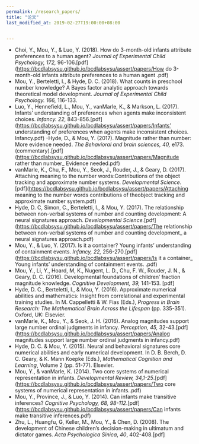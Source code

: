 ```yaml
---
permalink: /research_papers/
title: "论文"
last_modified_at: 2019-02-27T19:00:00+08:00


---
```


- Choi, Y., Mou, Y., & Luo, Y. (2018). How do 3-month-old infants attribute preferences to a human agent? *Journal of Experimental Child Psychology, 172,* 96-106.[pdf](https://bcdlabsysu.github.io/bcdlabsysu/assert/papers/How do 3-month-old infants attribute preferences to a human agent .pdf)
- Mou, Y., Berteletti, I., & Hyde, D. C. (2018). What counts in preschool number knowledge? A Bayes factor analytic approach towards theoretical model development. *Journal of Experimental Child Psychology. 166,* 116-133.
- Luo, Y., Hennefield, L., Mou, Y., vanMarle, K., & Markson, L. (2017). Infants’ understanding of preferences when agents make inconsistent choices. *Infancy. 22,* 843-856.[pdf](https://bcdlabsysu.github.io/bcdlabsysu/assert/papers/Infants’ understanding of preferences when agents make inconsistent choices. Infancy.pdf)
-Hyde, D., & Mou, Y. (2017). Magnitude rather than number: More evidence needed. *The Behavioral and brain sciences, 40,* e173. (commentary).[pdf](https://bcdlabsysu.github.io/bcdlabsysu/assert/papers/Magnitude rather than number_ Evidence needed.pdf)
- vanMarle, K., Chu, F., Mou, Y., Seok, J., Rouder, J., & Geary, D. (2017). Attaching meaning to the number words:Contributions of the object tracking and approximate number systems. *Developmental Science.*[pdf](https://bcdlabsysu.github.io/bcdlabsysu/assert/papers/Attaching meaning to the number words contributions of theobject tracking and approximate number system.pdf)
- Hyde, D. C, Simon, C., Berteletti, I., & Mou, Y. (2017). The relationship between non-verbal systems of number and counting development: A neural signatures approach. *Developmental Science.*[pdf](https://bcdlabsysu.github.io/bcdlabsysu/assert/papers/The relationship between non-verbal systems of number and counting development_ a neural signatures approach.pdf)
- Mou, Y., & Luo, Y. (2017). Is it a container? Young infants’ understanding of containment events. *Infancy, 22,* 256-270.[pdf](https://bcdlabsysu.github.io/bcdlabsysu/assert/papers/Is it a container_ Young infants’ understanding of containment events. .pdf)
- Mou, Y., Li, Y., Hoard, M, K., Nugent, L. D., Chu, F. W., Rouder, J. N., & Geary, D. C. (2016). Developmental foundations of children’ fraction magnitude knowledge. *Cognitive Development, 39,* 141-153. [pdf]
- Hyde, D. C., Berteletti, I., & Mou, Y. (2016).  Approximate numerical abilities and mathematics:  Insight from correlational and experimental training studies.  In M. Cappelletti & W. Fias (Eds.), *Progress in Brain Research: The Mathematical Brain Across the Lifespan* (pp. 335-351)*.* Oxford, UK: Elsevier.
- vanMarle, K., Mou, Y., & Seok, J. H. (2016). Analog magnitudes support large number ordinal judgments in infancy. *Perception, 45,* 32-43.[pdf](https://bcdlabsysu.github.io/bcdlabsysu/assert/papers/Analog magnitudes support large number ordinal judgments in infancy.pdf) 
- Hyde, D. C. & Mou, Y. (2015). Neural and behavioral signatures core numerical abilities and early numerical development. In D. B. Berch, D. C. Geary, & K. Mann Koepke (Eds.), *Mathematical Cognition and Learning*, Volume 2 (pp. 51-77). Elsevier.
- Mou, Y., & vanMarle, K. (2014). Two core systems of numerical representation in infants. *Developmental* *Review, 34,1-25*.[pdf](https://bcdlabsysu.github.io/bcdlabsysu/assert/papers/Two core systems of numerical representation in infants..pdf)
- Mou, Y., Province, J., & Luo, Y. (2014). Can infants make transitive inferences? *Cognitive Psychology, 68, 98-112*.[pdf](https://bcdlabsysu.github.io/bcdlabsysu/assert/papers/Can infants make transitive inferences.pdf)
- Zhu, L., Huangfu, G, Keller, M., Mou, Y., & Chen, D. (2008). The development of Chinese children’s decision-making in ultimatum and dictator games. *Acta Psychologica Sinica*, *40*, 402-408.[pdf]


